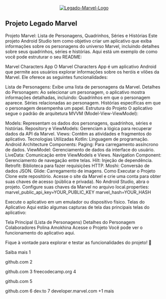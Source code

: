 <div style="text-align: center;">
  <a href="https://imgbb.com/">
    <img src="https://i.ibb.co/BjCwKq2/Legado-Marvel-Logo.jpg" alt="Legado-Marvel-Logo" border="0">
  </a>
</div>

## Projeto Legado Marvel
Projeto Marvel: Lista de Personagens, Quadrinhos, Séries e Histórias
Este projeto Android Studio tem como objetivo criar um aplicativo que exiba informações sobre os personagens do universo Marvel, incluindo detalhes sobre seus quadrinhos, séries e histórias. Aqui está um exemplo de como você pode estruturar o seu README:

Marvel Characters App
O Marvel Characters App é um aplicativo Android que permite aos usuários explorar informações sobre os heróis e vilões da Marvel. Ele oferece as seguintes funcionalidades:

Lista de Personagens: Exibe uma lista de personagens da Marvel.
Detalhes do Personagem: Ao selecionar um personagem, o aplicativo mostra informações detalhadas, incluindo:
Quadrinhos em que o personagem aparece.
Séries relacionadas ao personagem.
Histórias específicas em que o personagem desempenha um papel.
Estrutura do Projeto
O aplicativo segue o padrão de arquitetura MVVM (Model-View-ViewModel):

Models: Representam os dados dos personagens, quadrinhos, séries e histórias.
Repository e ViewModels: Gerenciam a lógica para recuperar dados da API da Marvel.
Views: Contêm as atividades e fragmentos do aplicativo.
Tecnologias Utilizadas
Kotlin: Linguagem de programação.
Android Architecture Components:
Paging: Para carregamento assíncrono de dados.
ViewModel: Gerenciamento de dados da interface do usuário.
LiveData: Comunicação entre ViewModels e Views.
Navigation Component: Gerenciamento de navegação entre telas.
Hilt: Injeção de dependência.
Retrofit: Biblioteca para fazer requisições HTTP.
Moshi: Conversão de dados JSON.
Glide: Carregamento de imagens.
Como Executar o Projeto
Clone este repositório.
Acesse o site da Marvel e crie uma conta para obter suas chaves de acesso (pública e privada).
No Android Studio, abra o projeto.
Configure suas chaves da Marvel no arquivo local.properties:
marvel_public_api_key=YOUR_PUBLIC_KEY
marvel_hash=YOUR_HASH

Execute o aplicativo em um emulador ou dispositivo físico.
Telas do Aplicativo
Aqui estão algumas capturas de tela das principais telas do aplicativo:

Tela Principal (Lista de Personagens)
Detalhes do Personagem
Colaboradores
Polina Amokhina
Acesse o Projeto
Você pode ver o funcionamento do aplicativo aqui.

Fique à vontade para explorar e testar as funcionalidades do projeto! 🚀

Saiba mais
1

github.com
2

github.com
3
freecodecamp.org
4

github.com
5

github.com
6
dev.to
7
developer.marvel.com
+1 mais




